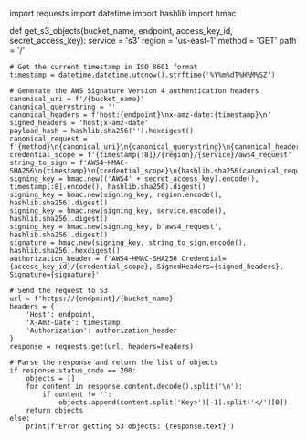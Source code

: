 import requests
import datetime
import hashlib
import hmac

def get_s3_objects(bucket_name, endpoint, access_key_id, secret_access_key):
    service = 's3'
    region = 'us-east-1'
    method = 'GET'
    path = '/'

    # Get the current timestamp in ISO 8601 format
    timestamp = datetime.datetime.utcnow().strftime('%Y%m%dT%H%M%SZ')

    # Generate the AWS Signature Version 4 authentication headers
    canonical_uri = f'/{bucket_name}'
    canonical_querystring = ''
    canonical_headers = f'host:{endpoint}\nx-amz-date:{timestamp}\n'
    signed_headers = 'host;x-amz-date'
    payload_hash = hashlib.sha256('').hexdigest()
    canonical_request = f'{method}\n{canonical_uri}\n{canonical_querystring}\n{canonical_headers}\n{signed_headers}\n{payload_hash}'
    credential_scope = f'{timestamp[:8]}/{region}/{service}/aws4_request'
    string_to_sign = f'AWS4-HMAC-SHA256\n{timestamp}\n{credential_scope}\n{hashlib.sha256(canonical_request.encode()).hexdigest()}'
    signing_key = hmac.new(('AWS4' + secret_access_key).encode(), timestamp[:8].encode(), hashlib.sha256).digest()
    signing_key = hmac.new(signing_key, region.encode(), hashlib.sha256).digest()
    signing_key = hmac.new(signing_key, service.encode(), hashlib.sha256).digest()
    signing_key = hmac.new(signing_key, b'aws4_request', hashlib.sha256).digest()
    signature = hmac.new(signing_key, string_to_sign.encode(), hashlib.sha256).hexdigest()
    authorization_header = f'AWS4-HMAC-SHA256 Credential={access_key_id}/{credential_scope}, SignedHeaders={signed_headers}, Signature={signature}'

    # Send the request to S3
    url = f'https://{endpoint}/{bucket_name}'
    headers = {
        'Host': endpoint,
        'X-Amz-Date': timestamp,
        'Authorization': authorization_header
    }
    response = requests.get(url, headers=headers)

    # Parse the response and return the list of objects
    if response.status_code == 200:
        objects = []
        for content in response.content.decode().split('\n'):
            if content != '':
                objects.append(content.split('Key>')[-1].split('</')[0])
        return objects
    else:
        print(f'Error getting S3 objects: {response.text}')
